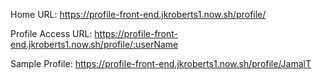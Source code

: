 Home URL: 
https://profile-front-end.jkroberts1.now.sh/profile/

Profile Access URL:
https://profile-front-end.jkroberts1.now.sh/profile/:userName

Sample Profile:
https://profile-front-end.jkroberts1.now.sh/profile/JamalT
